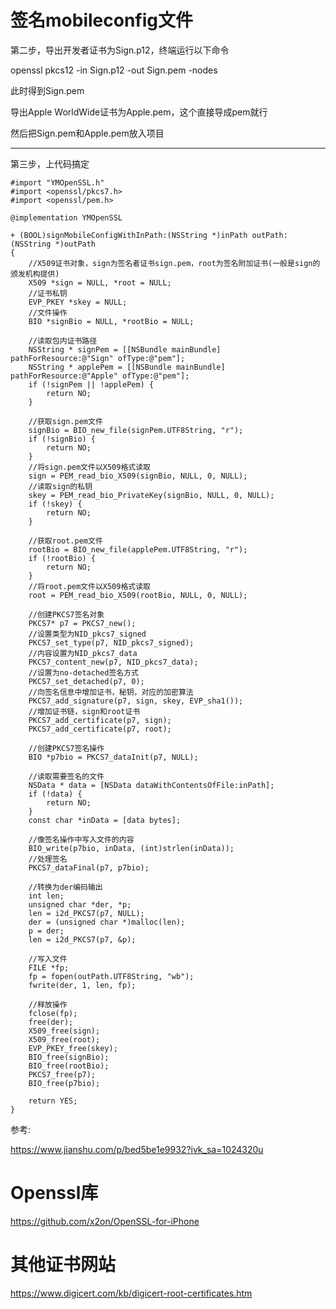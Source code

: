 # 签名mobileconfig文件

<p>第二步，导出开发者证书为Sign.p12，终端运行以下命令</p>
<p>openssl pkcs12 -in Sign.p12 -out Sign.pem -nodes</p>
<p>此时得到Sign.pem</p>
<p>导出Apple WorldWide证书为Apple.pem，这个直接导成pem就行</p>
<p>然后把Sign.pem和Apple.pem放入项目</p>
<hr>
<p>第三步，上代码搞定</p>

```OC
#import "YMOpenSSL.h"
#import <openssl/pkcs7.h>
#import <openssl/pem.h>

@implementation YMOpenSSL

+ (BOOL)signMobileConfigWithInPath:(NSString *)inPath outPath:(NSString *)outPath
{
    //X509证书对象，sign为签名者证书sign.pem，root为签名附加证书(一般是sign的颁发机构提供)
    X509 *sign = NULL, *root = NULL;
    //证书私钥
    EVP_PKEY *skey = NULL;
    //文件操作
    BIO *signBio = NULL, *rootBio = NULL;
    
    //读取包内证书路径
    NSString * signPem = [[NSBundle mainBundle] pathForResource:@"Sign" ofType:@"pem"];
    NSString * applePem = [[NSBundle mainBundle] pathForResource:@"Apple" ofType:@"pem"];
    if (!signPem || !applePem) {
        return NO;
    }
    
    //获取sign.pem文件
    signBio = BIO_new_file(signPem.UTF8String, "r");
    if (!signBio) {
        return NO;
    }
    //将sign.pem文件以X509格式读取
    sign = PEM_read_bio_X509(signBio, NULL, 0, NULL);
    //读取sign的私钥
    skey = PEM_read_bio_PrivateKey(signBio, NULL, 0, NULL);
    if (!skey) {
        return NO;
    }
    
    //获取root.pem文件
    rootBio = BIO_new_file(applePem.UTF8String, "r");
    if (!rootBio) {
        return NO;
    }
    //将root.pem文件以X509格式读取
    root = PEM_read_bio_X509(rootBio, NULL, 0, NULL);
    
    //创建PKCS7签名对象
    PKCS7* p7 = PKCS7_new();
    //设置类型为NID_pkcs7_signed
    PKCS7_set_type(p7, NID_pkcs7_signed);
    //内容设置为NID_pkcs7_data
    PKCS7_content_new(p7, NID_pkcs7_data);
    //设置为no-detached签名方式
    PKCS7_set_detached(p7, 0);
    //向签名信息中增加证书，秘钥，对应的加密算法
    PKCS7_add_signature(p7, sign, skey, EVP_sha1());
    //增加证书链，sign和root证书
    PKCS7_add_certificate(p7, sign);
    PKCS7_add_certificate(p7, root);
    
    //创建PKCS7签名操作
    BIO *p7bio = PKCS7_dataInit(p7, NULL);
    
    //读取需要签名的文件
    NSData * data = [NSData dataWithContentsOfFile:inPath];
    if (!data) {
        return NO;
    }
    const char *inData = [data bytes];
    
    //像签名操作中写入文件的内容
    BIO_write(p7bio, inData, (int)strlen(inData));
    //处理签名
    PKCS7_dataFinal(p7, p7bio);
    
    //转换为der编码输出
    int len;
    unsigned char *der, *p;
    len = i2d_PKCS7(p7, NULL);
    der = (unsigned char *)malloc(len);
    p = der;
    len = i2d_PKCS7(p7, &p);
    
    //写入文件
    FILE *fp;
    fp = fopen(outPath.UTF8String, "wb");
    fwrite(der, 1, len, fp);
    
    //释放操作
    fclose(fp);
    free(der);
    X509_free(sign);
    X509_free(root);
    EVP_PKEY_free(skey);
    BIO_free(signBio);
    BIO_free(rootBio);
    PKCS7_free(p7);
    BIO_free(p7bio);
    
    return YES;
}
```

参考:

https://www.jianshu.com/p/bed5be1e9932?ivk_sa=1024320u

# Openssl库

https://github.com/x2on/OpenSSL-for-iPhone

# 其他证书网站

https://www.digicert.com/kb/digicert-root-certificates.htm
